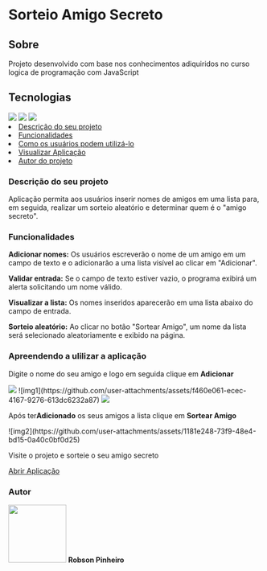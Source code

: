 <h1 text-align=center>Sorteio Amigo Secreto</h1>
<h2>Sobre</h2>
<p>Projeto desenvolvido com base nos conhecimentos adiquiridos no curso logica de programação com JavaScript</p>
<h2>Tecnologias</h2>
<div>
<img src="https://img.shields.io/badge/HTML-DC0A00?style=for-the-badge&logo=html5&logoColor=white">
<img src="https://img.shields.io/badge/CSS-3d4cff?&style=for-the-badge&logo=css3&logoColor=white">
<img src="https://img.shields.io/badge/JavaScript-F7DF1E?style=for-the-badge&logo=javascript&logoColor=black">
</div>
<li><a href="#descprojeto">Descrição do seu projeto</a></li>
<li><a href="#funcionalidades">Funcionalidades</a></li>    
<li><a href="#comousar">Como os usuários podem utilizá-lo</a></li>
<li><a href="https://sorteio-amigo-secreto-seven.vercel.app/" target=_blank>Visualizar Aplicação</a></li>
<li><a href="#autor">Autor do projeto</a></li>
<h3 id="descprojeto">Descrição do seu projeto</h3>
<p>Aplicação permita aos usuários inserir nomes de amigos em uma lista para, em seguida, realizar um sorteio aleatório e determinar quem é o "amigo secreto".</p>
<h3 id="funcionalidades">Funcionalidades</h3>
<p><strong>Adicionar nomes:</strong> Os usuários escreverão o nome de um amigo em um campo de texto e o adicionarão a uma lista visível ao clicar em "Adicionar".</p>
<p><strong>Validar entrada:</strong> Se o campo de texto estiver vazio, o programa exibirá um alerta solicitando um nome válido.</p>
<p><strong>Visualizar a lista:</strong> Os nomes inseridos aparecerão em uma lista abaixo do campo de entrada.</p>
<p><strong>Sorteio aleatório:</strong> Ao clicar no botão "Sortear Amigo", um nome da lista será selecionado aleatoriamente e exibido na página.</p>
<h3 id="comousar">Apreendendo a ulilizar a aplicação</h3>
<p>Digite o nome do seu amigo e logo em seguida clique em <strong>Adicionar</strong></p>
<img src="https://github-production-user-asset-6210df.s3.amazonaws.com/45153140/404709926-f460e061-ecec-4167-9276-613dc6232a87.png?X-Amz-Algorithm=AWS4-HMAC-SHA256&X-Amz-Credential=AKIAVCODYLSA53PQK4ZA%2F20250120%2Fus-east-1%2Fs3%2Faws4_request&X-Amz-Date=20250120T145235Z&X-Amz-Expires=300&X-Amz-Signature=9ca6d32ba8b1a5fa9c24cdc4fba60bb33615f6d3addcf31a1bcf9a61e1a80d49&X-Amz-SignedHeaders=host">
![img1](https://github.com/user-attachments/assets/f460e061-ecec-4167-9276-613dc6232a87)
<img src="https://github-production-user-asset-6210df.s3.amazonaws.com/45153140/404710353-1181e248-73f9-48e4-bd15-0a40c0bf0d25.png?X-Amz-Algorithm=AWS4-HMAC-SHA256&X-Amz-Credential=AKIAVCODYLSA53PQK4ZA%2F20250120%2Fus-east-1%2Fs3%2Faws4_request&X-Amz-Date=20250120T145024Z&X-Amz-Expires=300&X-Amz-Signature=f281b3b47303df95db8135118edaac1d34ded088d55d00e670ffb30b09c2469d&X-Amz-SignedHeaders=host">
<p>Após ter<strong>Adicionado</strong> os seus amigos a lista clique em <strong>Sortear Amigo</strong></p>
![img2](https://github.com/user-attachments/assets/1181e248-73f9-48e4-bd15-0a40c0bf0d25)
<p>Visite o projeto e sorteie o seu amigo secreto</p>
<a href="https://sorteio-amigo-secreto-seven.vercel.app/" target=_blank>Abrir Aplicação</a>
<h3 id="#autor">Autor</h3>
<img src="https://avatars.githubusercontent.com/u/45153140?v=4" width=115>
<strong>Robson Pinheiro</strong>


